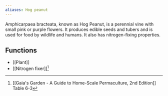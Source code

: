 ```yaml
---
aliases: Hog peanut
---
```

Amphicarpaea bracteata, known as Hog Peanut, is a perennial vine with small pink or purple flowers. It produces edible seeds and tubers and is used for food by wildlife and humans. It also has nitrogen-fixing properties.
## Functions
- [[Plant]]
- [[Nitrogen fixer]][^1]

[^1]: [[Gaia's Garden - A Guide to Home-Scale Permaculture, 2nd Edition]] Table 6-3
